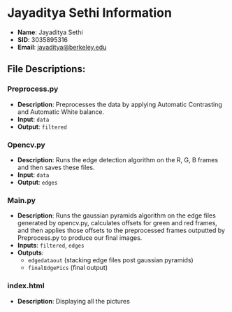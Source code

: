 # Jayaditya Sethi Information

- **Name**: Jayaditya Sethi
- **SID**: 3035895316
- **Email**: jayaditya@berkeley.edu

## File Descriptions:

### Preprocess.py
- **Description**: Preprocesses the data by applying Automatic Contrasting and Automatic White balance.
- **Input**: `data`
- **Output**: `filtered`

### Opencv.py
- **Description**: Runs the edge detection algorithm on the R, G, B frames and then saves these files.
- **Input**: `data`
- **Output**: `edges`

### Main.py
- **Description**: Runs the gaussian pyramids algorithm on the edge files generated by opencv.py, calculates offsets for green and red frames, and then applies those offsets to the preprocessed frames outputted by Preprocess.py to produce our final images.
- **Inputs**: `filtered`, `edges`
- **Outputs**: 
  - `edgedataout` (stacking edge files post gaussian pyramids)
  - `finalEdgePics` (final output)

### index.html
- **Description**: Displaying all the pictures

